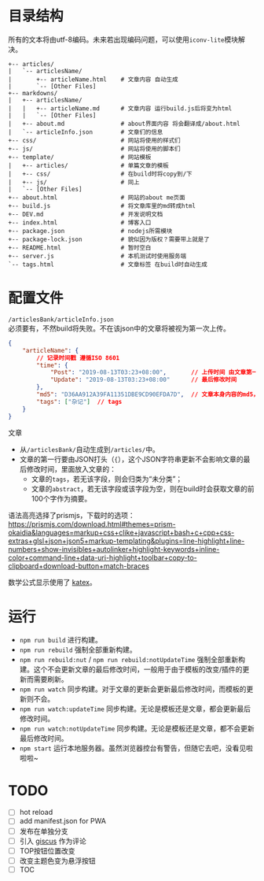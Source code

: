 
# 目录结构

所有的文本将由utf-8编码。未来若出现编码问题，可以使用`iconv-lite`模块解决。

```text
+-- articles/
|   `-- articlesName/
|       +-- articleName.html    # 文章内容 自动生成
|       `-- [Other Files]
+-- markdowns/
|   +-- articlesName/
|   |   +-- articleName.md      # 文章内容 运行build.js后将变为html
|   |   `-- [Other Files]
|   +-- about.md                # about界面内容 将会翻译成/about.html
|   `-- articleInfo.json        # 文章们的信息
+-- css/                        # 网站将使用的样式们
+-- js/                         # 网站将使用的脚本们
+-- template/                   # 网站模板
|   +-- articles/               # 单篇文章的模板
|   +-- css/                    # 在build时将copy到/下
|   +-- js/                     # 同上
|   `-- [Other Files]
+-- about.html                  # 网站的about me页面
+-- build.js                    # 将文章库里的md转成html
+-- DEV.md                      # 开发说明文档
+-- index.html                  # 博客入口
+-- package.json                # nodejs所需模块
+-- package-lock.json           # 貌似因为版权？需要带上就是了
+-- README.html                 # 暂时空白
+-- server.js                   # 本机测试时使用服务端
`-- tags.html                   # 文章标签 在build时自动生成
```

# 配置文件

`/articlesBank/articleInfo.json`  
必须要有，不然build将失败。不在该json中的文章将被视为第一次上传。

```JSON
{
    "articleName": {
        // 记录时间戳 遵循ISO 8601
        "time": {
            "Post": "2019-08-13T03:23+08:00",       // 上传时间 由文章第一次build时生成
            "Update": "2019-08-13T03:23+08:00"      // 最后修改时间
        },
        "md5": "D36AA912A39FA11351DBE9CD90EFDA7D",  // 文章本身内容的md5，用来自动更新最后修改时间的
        "tags": ["杂记"]  // tags
    }
}
```

文章

* 从`/articlesBank/`自动生成到`/articles/`中。
* 文章的第一行要由JSON打头（`{`），这个JSON字符串更新不会影响文章的最后修改时间，里面放入文章的：
  * 文章的`tags`，若无该字段，则会归类为“未分类”；
  * 文章的`abstract`，若无该字段或该字段为空，则在build时会获取文章的前100个字作为摘要。

语法高亮选择了prismjs，下载时的选项：  
<https://prismjs.com/download.html#themes=prism-okaidia&languages=markup+css+clike+javascript+bash+c+cpp+css-extras+glsl+json+json5+markup-templating&plugins=line-highlight+line-numbers+show-invisibles+autolinker+highlight-keywords+inline-color+command-line+data-uri-highlight+toolbar+copy-to-clipboard+download-button+match-braces>

数学公式显示使用了 [katex](https://katex.org/)。

# 运行

* `npm run build` 进行构建。
* `npm run rebuild` 强制全部重新构建。
* `npm run rebuild:nut` / `npm run rebuild:notUpdateTime` 强制全部重新构建。这个不会更新文章的最后修改时间，一般用于由于模板的改变/插件的更新而需要刷新。
* `npm run watch` 同步构建。对于文章的更新会更新最后修改时间，而模板的更新则不会。
* `npm run watch:updateTime` 同步构建。无论是模板还是文章，都会更新最后修改时间。
* `npm run watch:notUpdateTime` 同步构建。无论是模板还是文章，都不会更新最后修改时间。
* `npm start` 运行本地服务器。虽然浏览器控台有警告，但随它去吧，没看见啦啦啦~

# TODO

* [ ] hot reload
* [ ] add manifest.json for PWA
* [ ] 发布在单独分支
* [ ] 引入 [giscus](https://github.com/giscus/giscus) 作为评论
* [ ] TOP按钮位置改变
* [ ] 改变主题色变为悬浮按钮
* [ ] TOC
